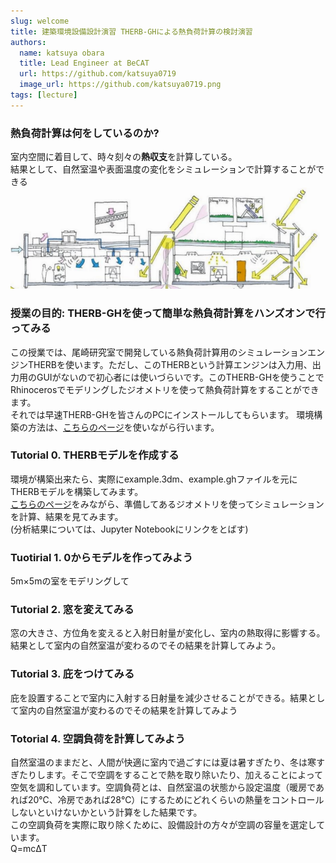 ```yaml
---
slug: welcome
title: 建築環境設備設計演習 THERB-GHによる熱負荷計算の検討演習  
authors:
  name: katsuya obara
  title: Lead Engineer at BeCAT
  url: https://github.com/katsuya0719
  image_url: https://github.com/katsuya0719.png
tags: [lecture]
---
```

### 熱負荷計算は何をしているのか?  
室内空間に着目して、時々刻々の**熱収支**を計算している。  
結果として、自然室温や表面温度の変化をシミュレーションで計算することができる  
![heat](heatBalance.png)  

### 授業の目的: THERB-GHを使って簡単な熱負荷計算をハンズオンで行ってみる  
この授業では、尾崎研究室で開発している熱負荷計算用のシミュレーションエンジンTHERBを使います。ただし、このTHERBという計算エンジンは入力用、出力用のGUIがないので初心者には使いづらいです。このTHERB-GHを使うことでRhinocerosでモデリングしたジオメトリを使って熱負荷計算をすることができます。  
それでは早速THERB-GHを皆さんのPCにインストールしてもらいます。
環境構築の方法は、[こちらのページ](../../docs/Usage/HowToInstall.md)を使いながら行います。  

### Tutorial 0. THERBモデルを作成する  
環境が構築出来たら、実際にexample.3dm、example.ghファイルを元にTHERBモデルを構築してみます。  
[こちらのページ](../../docs/Usage/CreateTherbModel.md)をみながら、準備してあるジオメトリを使ってシミュレーションを計算、結果を見てみます。  
(分析結果については、Jupyter Notebookにリンクをとばす)

### Tuotirial 1. 0からモデルを作ってみよう    
5m×5mの室をモデリングして

### Tutorial 2. 窓を変えてみる  
窓の大きさ、方位角を変えると入射日射量が変化し、室内の熱取得に影響する。結果として室内の自然室温が変わるのでその結果を計算してみよう。  

### Tutorial 3. 庇をつけてみる  
庇を設置することで室内に入射する日射量を減少させることができる。結果として室内の自然室温が変わるのでその結果を計算してみよう  

### Totorial 4. 空調負荷を計算してみよう  


自然室温のままだと、人間が快適に室内で過ごすには夏は暑すぎたり、冬は寒すぎたりします。そこで空調をすることで熱を取り除いたり、加えることによって空気を調和しています。空調負荷とは、自然室温の状態から設定温度（暖房であれば20℃、冷房であれば28℃）にするためにどれくらいの熱量をコントロールしないといけないかという計算をした結果です。  
この空調負荷を実際に取り除くために、設備設計の方々が空調の容量を選定しています。  
Q=mcΔT  

